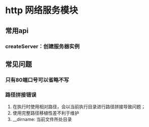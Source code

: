 # http 网络服务模块
## 常用api
### createServer：创建服务器实例

## 常见问题
### 只有80端口号可以省略不写
### 路径拼接错误
1. 在执行时使用相对路径，会以当前执行目录进行路径拼接导致问题；
2. 使用完整路径移植性差不利于维护
3. __dirname: 当前文件所处目录